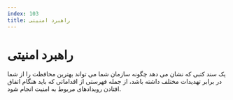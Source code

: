 ```yaml
---
index: 103
title: راهبرد امنیتی
---
```

# راهبرد امنیتی

یک سند کتبی که نشان می دهد چگونه سازمان شما می تواند بهترین محافظت را از شما در برابر تهدیدات مختلف داشته باشد، از جمله فهرستی از اقداماتی که باید هنگام اتفاق افتادن رویدادهای مربوط به امنیت  انجام شود.